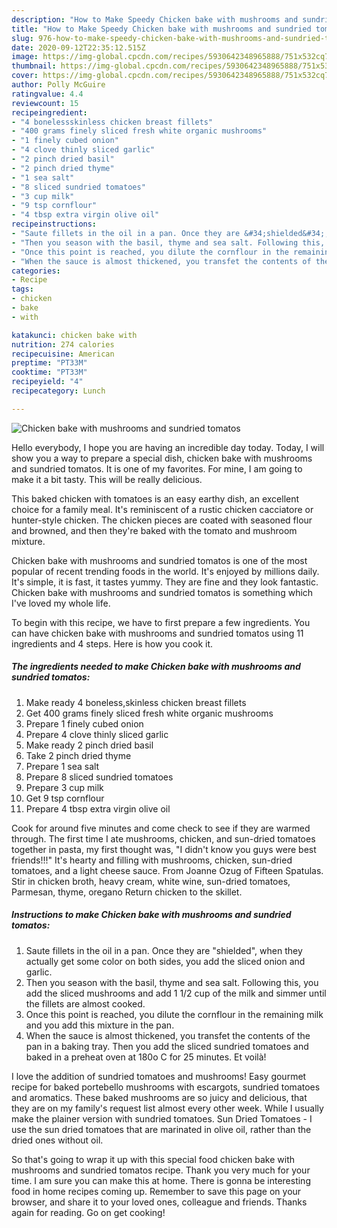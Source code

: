 ```yaml
---
description: "How to Make Speedy Chicken bake with mushrooms and sundried tomatos"
title: "How to Make Speedy Chicken bake with mushrooms and sundried tomatos"
slug: 976-how-to-make-speedy-chicken-bake-with-mushrooms-and-sundried-tomatos
date: 2020-09-12T22:35:12.515Z
image: https://img-global.cpcdn.com/recipes/5930642348965888/751x532cq70/chicken-bake-with-mushrooms-and-sundried-tomatos-recipe-main-photo.jpg
thumbnail: https://img-global.cpcdn.com/recipes/5930642348965888/751x532cq70/chicken-bake-with-mushrooms-and-sundried-tomatos-recipe-main-photo.jpg
cover: https://img-global.cpcdn.com/recipes/5930642348965888/751x532cq70/chicken-bake-with-mushrooms-and-sundried-tomatos-recipe-main-photo.jpg
author: Polly McGuire
ratingvalue: 4.4
reviewcount: 15
recipeingredient:
- "4 bonelessskinless chicken breast fillets"
- "400 grams finely sliced fresh white organic mushrooms"
- "1 finely cubed onion"
- "4 clove thinly sliced garlic"
- "2 pinch dried basil"
- "2 pinch dried thyme"
- "1 sea salt"
- "8 sliced sundried tomatoes"
- "3 cup milk"
- "9 tsp cornflour"
- "4 tbsp extra virgin olive oil"
recipeinstructions:
- "Saute fillets in the oil in a pan. Once they are &#34;shielded&#34;, when they actually get some color on both sides, you add the sliced onion and garlic."
- "Then you season with the basil, thyme and sea salt. Following this,  you add the sliced mushrooms and add 1 1/2 cup of the milk and simmer until the fillets are almost cooked."
- "Once this point is reached, you dilute the cornflour in the remaining milk and you add this mixture  in the pan."
- "When the sauce is almost thickened, you transfet the contents of the pan in a baking tray. Then you add the sliced sundried tomatoes and baked in a preheat oven at 180o C for 25 minutes. Et voilà!"
categories:
- Recipe
tags:
- chicken
- bake
- with

katakunci: chicken bake with 
nutrition: 274 calories
recipecuisine: American
preptime: "PT33M"
cooktime: "PT33M"
recipeyield: "4"
recipecategory: Lunch

---
```



![Chicken bake with mushrooms and sundried tomatos](https://img-global.cpcdn.com/recipes/5930642348965888/751x532cq70/chicken-bake-with-mushrooms-and-sundried-tomatos-recipe-main-photo.jpg)

Hello everybody, I hope you are having an incredible day today. Today, I will show you a way to prepare a special dish, chicken bake with mushrooms and sundried tomatos. It is one of my favorites. For mine, I am going to make it a bit tasty. This will be really delicious.

This baked chicken with tomatoes is an easy earthy dish, an excellent choice for a family meal. It&#39;s reminiscent of a rustic chicken cacciatore or hunter-style chicken. The chicken pieces are coated with seasoned flour and browned, and then they&#39;re baked with the tomato and mushroom mixture.

Chicken bake with mushrooms and sundried tomatos is one of the most popular of recent trending foods in the world. It's enjoyed by millions daily. It's simple, it is fast, it tastes yummy. They are fine and they look fantastic. Chicken bake with mushrooms and sundried tomatos is something which I've loved my whole life.


To begin with this recipe, we have to first prepare a few ingredients. You can have chicken bake with mushrooms and sundried tomatos using 11 ingredients and 4 steps. Here is how you cook it.

<!--inarticleads1-->

##### The ingredients needed to make Chicken bake with mushrooms and sundried tomatos:

1. Make ready 4 boneless,skinless chicken breast fillets
1. Get 400 grams finely sliced fresh white organic mushrooms
1. Prepare 1 finely cubed onion
1. Prepare 4 clove thinly sliced garlic
1. Make ready 2 pinch dried basil
1. Take 2 pinch dried thyme
1. Prepare 1 sea salt
1. Prepare 8 sliced sundried tomatoes
1. Prepare 3 cup milk
1. Get 9 tsp cornflour
1. Prepare 4 tbsp extra virgin olive oil


Cook for around five minutes and come check to see if they are warmed through. The first time I ate mushrooms, chicken, and sun-dried tomatoes together in pasta, my first thought was, &#34;I didn&#39;t know you guys were best friends!!!&#34; It&#39;s hearty and filling with mushrooms, chicken, sun-dried tomatoes, and a light cheese sauce. From Joanne Ozug of Fifteen Spatulas. Stir in chicken broth, heavy cream, white wine, sun-dried tomatoes, Parmesan, thyme, oregano Return chicken to the skillet. 

<!--inarticleads2-->

##### Instructions to make Chicken bake with mushrooms and sundried tomatos:

1. Saute fillets in the oil in a pan. Once they are &#34;shielded&#34;, when they actually get some color on both sides, you add the sliced onion and garlic.
1. Then you season with the basil, thyme and sea salt. Following this,  you add the sliced mushrooms and add 1 1/2 cup of the milk and simmer until the fillets are almost cooked.
1. Once this point is reached, you dilute the cornflour in the remaining milk and you add this mixture  in the pan.
1. When the sauce is almost thickened, you transfet the contents of the pan in a baking tray. Then you add the sliced sundried tomatoes and baked in a preheat oven at 180o C for 25 minutes. Et voilà!


I love the addition of sundried tomatoes and mushrooms! Easy gourmet recipe for baked portebello mushrooms with escargots, sundried tomatoes and aromatics. These baked mushrooms are so juicy and delicious, that they are on my family&#39;s request list almost every other week. While I usually make the plainer version with sundried tomatoes. Sun Dried Tomatoes - I use the sun dried tomatoes that are marinated in olive oil, rather than the dried ones without oil. 

So that's going to wrap it up with this special food chicken bake with mushrooms and sundried tomatos recipe. Thank you very much for your time. I am sure you can make this at home. There is gonna be interesting food in home recipes coming up. Remember to save this page on your browser, and share it to your loved ones, colleague and friends. Thanks again for reading. Go on get cooking!
